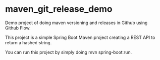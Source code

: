 # maven_git_release_demo
Demo project of doing maven versioning and releases in Github using Github Flow.

This project is a simple Spring Boot Maven project creating a REST API to return a hashed string.

You can run this project by simply doing mvn spring-boot:run.